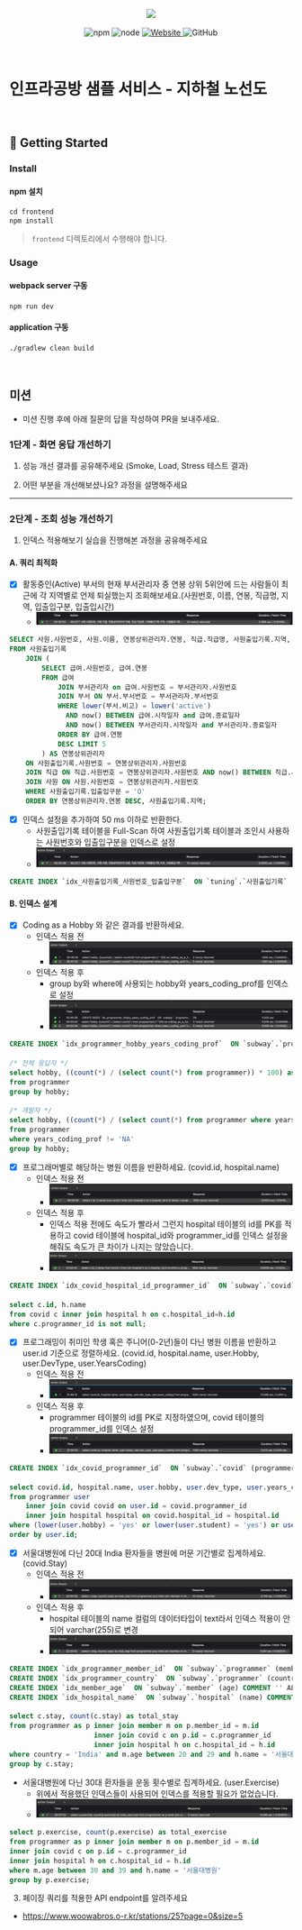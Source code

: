 <p align="center">
    <img width="200px;" src="https://raw.githubusercontent.com/woowacourse/atdd-subway-admin-frontend/master/images/main_logo.png"/>
</p>
<p align="center">
  <img alt="npm" src="https://img.shields.io/badge/npm-%3E%3D%205.5.0-blue">
  <img alt="node" src="https://img.shields.io/badge/node-%3E%3D%209.3.0-blue">
  <a href="https://edu.nextstep.camp/c/R89PYi5H" alt="nextstep atdd">
    <img alt="Website" src="https://img.shields.io/website?url=https%3A%2F%2Fedu.nextstep.camp%2Fc%2FR89PYi5H">
  </a>
  <img alt="GitHub" src="https://img.shields.io/github/license/next-step/atdd-subway-service">
</p>

<br>

# 인프라공방 샘플 서비스 - 지하철 노선도

<br>

## 🚀 Getting Started

### Install
#### npm 설치
```
cd frontend
npm install
```
> `frontend` 디렉토리에서 수행해야 합니다.

### Usage
#### webpack server 구동
```
npm run dev
```
#### application 구동
```
./gradlew clean build
```
<br>

## 미션

* 미션 진행 후에 아래 질문의 답을 작성하여 PR을 보내주세요.

### 1단계 - 화면 응답 개선하기
1. 성능 개선 결과를 공유해주세요 (Smoke, Load, Stress 테스트 결과)

2. 어떤 부분을 개선해보셨나요? 과정을 설명해주세요

---

### 2단계 - 조회 성능 개선하기
1. 인덱스 적용해보기 실습을 진행해본 과정을 공유해주세요
#### A. 쿼리 최적화
- [X] 활동중인(Active) 부서의 현재 부서관리자 중 연봉 상위 5위안에 드는 사람들이 최근에 각 지역별로 언제 퇴실했는지 조회해보세요.(사원번호, 이름, 연봉, 직급명, 지역, 입출입구분, 입출입시간)
  - ![1](./images/1.png)
```sql
SELECT 사원.사원번호, 사원.이름, 연봉상위관리자.연봉, 직급.직급명, 사원출입기록.지역, 사원출입기록.입출입구분, 사원출입기록.입출입시간
FROM 사원출입기록
    JOIN (
        SELECT 급여.사원번호, 급여.연봉
        FROM 급여
            JOIN 부서관리자 on 급여.사원번호 = 부서관리자.사원번호
            JOIN 부서 ON 부서.부서번호 = 부서관리자.부서번호
            WHERE lower(부서.비고) = lower('active')
              AND now() BETWEEN 급여.시작일자 and 급여.종료일자
              AND now() BETWEEN 부서관리자.시작일자 and 부서관리자.종료일자
            ORDER BY 급여.연봉
            DESC LIMIT 5
        ) AS 연봉상위관리자
    ON 사원출입기록.사원번호 = 연봉상위관리자.사원번호
    JOIN 직급 ON 직급.사원번호 = 연봉상위관리자.사원번호 AND now() BETWEEN 직급.시작일자 AND 직급.종료일자
    JOIN 사원 ON 사원.사원번호 = 연봉상위관리자.사원번호
    WHERE 사원출입기록.입출입구분 = 'O'
    ORDER BY 연봉상위관리자.연봉 DESC, 사원출입기록.지역; 
```

- [X] 인덱스 설정을 추가하여 50 ms 이하로 반환한다.
  - 사원출입기록 테이블을 Full-Scan 하여 사원출입기록 테이블과 조인시 사용하는 사원번호와 입출입구분을 인덱스로 설정
  - ![2](./images/2.png)
```sql
CREATE INDEX `idx_사원출입기록_사원번호_입출입구분`  ON `tuning`.`사원출입기록` (사원번호, 입출입구분) COMMENT '' ALGORITHM DEFAULT LOCK DEFAULT;
```

#### B. 인덱스 설계
- [X] Coding as a Hobby 와 같은 결과를 반환하세요.
  - 인덱스 적용 전
    - ![3](./images/3.png)
  - 인덱스 적용 후
    - group by와 where에 사용되는 hobby와 years_coding_prof를 인덱스로 설정
    - ![4](images/4.png)
```sql
CREATE INDEX `idx_programmer_hobby_years_coding_prof`  ON `subway`.`programmer` (hobby, years_coding_prof) COMMENT '' ALGORITHM DEFAULT LOCK DEFAULT;

/* 전체 응답자 */
select hobby, ((count(*) / (select count(*) from programmer)) * 100) as coding_as_a_hobby
from programmer
group by hobby;

/* 개발자 */
select hobby, ((count(*) / (select count(*) from programmer where years_coding_prof != 'NA')) * 100) as coding_as_a_hobby
from programmer
where years_coding_prof != 'NA'
group by hobby;
```

- [X] 프로그래머별로 해당하는 병원 이름을 반환하세요. (covid.id, hospital.name)
  - 인덱스 적용 전
    - ![5](images/5.png)
  - 인덱스 적용 후
    - 인덱스 적용 전에도 속도가 빨라서 그런지 hospital 테이블의 id를 PK를 적용하고 covid 테이블에 hospital_id와 programmer_id를 인덱스 설정을 해줘도 속도가 큰 차이가 나지는 않았습니다.
    - ![6](images/6.png)
```sql
CREATE INDEX `idx_covid_hospital_id_programmer_id`  ON `subway`.`covid` (hospital_id, programmer_id) COMMENT '' ALGORITHM DEFAULT LOCK DEFAULT;

select c.id, h.name
from covid c inner join hospital h on c.hospital_id=h.id
where c.programmer_id is not null;
```

- [X] 프로그래밍이 취미인 학생 혹은 주니어(0-2년)들이 다닌 병원 이름을 반환하고 user.id 기준으로 정렬하세요. (covid.id, hospital.name, user.Hobby, user.DevType, user.YearsCoding)
  - 인덱스 적용 전
    - ![7](images/7.png)
  - 인덱스 적용 후
    - programmer 테이블의 id를 PK로 지정하였으며, covid 테이블의 programmer_id를 인덱스 설정
    - ![8](images/8.png)
```sql
CREATE INDEX `idx_covid_programmer_id`  ON `subway`.`covid` (programmer_id) COMMENT '' ALGORITHM DEFAULT LOCK DEFAULT;

select covid.id, hospital.name, user.hobby, user.dev_type, user.years_coding
from programmer user 
    inner join covid covid on user.id = covid.programmer_id
    inner join hospital hospital on covid.hospital_id = hospital.id
where (lower(user.hobby) = 'yes' or lower(user.student) = 'yes') or user.years_coding_prof ='0-2 years'
order by user.id;
```

- [x] 서울대병원에 다닌 20대 India 환자들을 병원에 머문 기간별로 집계하세요. (covid.Stay)
  - 인덱스 적용 전
    - ![9](images/9.png)
  - 인덱스 적용 후
    - hospital 테이블의 name 컬럼의 데이터타입이 text라서 인덱스 적용이 안되어 varchar(255)로 변경 
    - ![10](images/10.png)
```sql
CREATE INDEX `idx_programmer_member_id`  ON `subway`.`programmer` (member_id) COMMENT '' ALGORITHM DEFAULT LOCK DEFAULT
CREATE INDEX `idx_programmer_country`  ON `subway`.`programmer` (country) COMMENT '' ALGORITHM DEFAULT LOCK DEFAULT
CREATE INDEX `idx_member_age`  ON `subway`.`member` (age) COMMENT '' ALGORITHM DEFAULT LOCK DEFAULT
CREATE INDEX `idx_hospital_name`  ON `subway`.`hospital` (name) COMMENT '' ALGORITHM DEFAULT LOCK DEFAULT

select c.stay, count(c.stay) as total_stay
from programmer as p inner join member m on p.member_id = m.id
                     inner join covid c on p.id = c.programmer_id
                     inner join hospital h on c.hospital_id = h.id
where country = 'India' and m.age between 20 and 29 and h.name = '서울대병원'
group by c.stay;
```
- 서울대병원에 다닌 30대 환자들을 운동 횟수별로 집계하세요. (user.Exercise)
  - 위에서 적용했던 인덱스들이 사용되어 인덱스를 적용할 필요가 없었습니다. 
  - ![11](images/11.png)
```sql
select p.exercise, count(p.exercise) as total_exercise
from programmer as p inner join member m on p.member_id = m.id
inner join covid c on p.id = c.programmer_id
inner join hospital h on c.hospital_id = h.id
where m.age between 30 and 39 and h.name = '서울대병원'
group by p.exercise;
```

3. 페이징 쿼리를 적용한 API endpoint를 알려주세요
- https://www.woowabros.o-r.kr/stations/25?page=0&size=5
